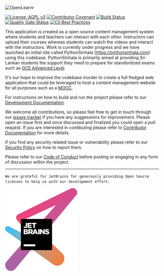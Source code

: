 ![OpenLearnr](docs/images/OpenLearnr.svg)

[![License: AGPL v3](https://img.shields.io/badge/License-AGPL%20v3-blue.svg)](https://www.gnu.org/licenses/agpl-3.0) [![Contributor Covenant](https://img.shields.io/badge/Contributor%20Covenant-v1.4%20adopted-ff69b4.svg)](https://github.com/OpenArchitex/OpenLearnr/blob/develop/docs/CODE_OF_CONDUCT.md) [![Build Status](https://travis-ci.com/OpenArchitex/OpenLearnr.svg?branch=develop)](https://travis-ci.com/OpenArchitex/OpenLearnr) [![Quality Gate Status](https://sonarcloud.io/api/project_badges/measure?project=OpenArchitex_OpenLearnr&metric=alert_status)](https://sonarcloud.io/dashboard?id=OpenArchitex_OpenLearnr) [![CII Best Practices](https://bestpractices.coreinfrastructure.org/projects/2975/badge)](https://bestpractices.coreinfrastructure.org/projects/2975)

This application is created as a open source content management system where students and teachers can interact with each other. Instructors can upload their courses whereas students can watch the videos and interact with the instructors. Work is currently under progress and we have launched an initial site called PythonSinhala (https://pythonsinhala.com) using this codebase. PythonSinhala is primarily aimed at providing Sri Lankan students the support they need to prepare for standerdized exams such as [GCE Advanced Level](https://en.wikipedia.org/wiki/GCE_Advanced_Level_in_Sri_Lanka).

It's our hope to improve the codebase inorder to create a full fledged web application that could be leveraged to host a content management website for all purposes such as a [MOOC](https://en.wikipedia.org/wiki/Massive_open_online_course).

For instructions on how to build and run the project please refer to our [Development Documentation](https://github.com/OpenArchitex/OpenLearnr/blob/main/docs/DEVELOPER_DOCUMENTATION.md).

We welcome all contributions, so please feel free to get in touch through our [issues tracker](https://github.com/OpenArchitex/OpenLearnr/issues) if you have any suggessions for improvement. Please open an issue first and once discussed and finalized you could open a pull request. If you are interested in contibuting please refer to [Contributor Documentation](https://github.com/OpenArchitex/OpenLearnr/blob/main/docs/CONTRIBUTING.md) for more details.

If you find any security related issue or vulnerability please refer to our [Security Policy](https://github.com/OpenArchitex/OpenLearnr/blob/develop/SECURITY.md) on how to report them.

Please refer to our [Code of Conduct](https://github.com/OpenArchitex/OpenLearnr/blob/main/docs/CODE_OF_CONDUCT.md) before posting or engaging in any form of discussion within the project.

---

`We are grateful for JetBrains for generously providing Open Source licenses to help us with our development effort.`

[![JetBrains Logo](https://raw.githubusercontent.com/OpenArchitex/CommonAssets/main/images/jetbrains-logo.svg)](https://www.jetbrains.com/?from=CherishCakes)

